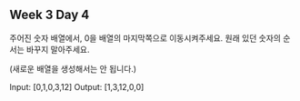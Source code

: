 ## Week 3 Day 4

주어진 숫자 배열에서, 0을 배열의 마지막쪽으로 이동시켜주세요.
원래 있던 숫자의 순서는 바꾸지 말아주세요.

(새로운 배열을 생성해서는 안 됩니다.)

Input: [0,1,0,3,12]
Output: [1,3,12,0,0]
